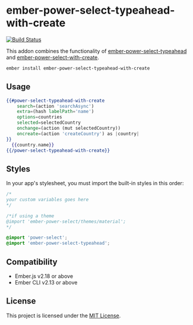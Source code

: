 # ember-power-select-typeahead-with-create

[![Build Status](https://travis-ci.org/topaxi/ember-power-select-typeahead-with-create.svg?branch=master)](https://travis-ci.org/topaxi/ember-power-select-typeahead-with-create)

This addon combines the functionality of
[ember-power-select-typeahead](https://github.com/cibernox/ember-power-select-typeahead/)
and
[ember-power-select-with-create](https://github.com/cibernox/ember-power-select-with-create/).


```bash
ember install ember-power-select-typeahead-with-create
```

## Usage

```hbs
{{#power-select-typeahead-with-create
    search=(action 'searchAsync')
    extra=(hash labelPath='name')
    options=countries
    selected=selectedCountry
    onchange=(action (mut selectedCountry))
    oncreate=(action 'createCountry') as |country|
}}
  {{country.name}}
{{/power-select-typeahead-with-create}}
```

## Styles

In your app's stylesheet, you must import the built-in styles in this order:

```css
/*
your custom variables goes here
*/

/*if using a theme
@import 'ember-power-select/themes/material';
*/

@import 'power-select';
@import 'ember-power-select-typeahead';
```

Compatibility
------------------------------------------------------------------------------

* Ember.js v2.18 or above
* Ember CLI v2.13 or above

License
------------------------------------------------------------------------------

This project is licensed under the [MIT License](LICENSE.md).
